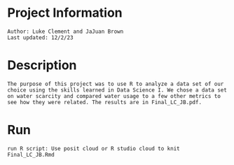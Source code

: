 # Project Information 
    Author: Luke Clement and JaJuan Brown
    Last updated: 12/2/23

# Description
    The purpose of this project was to use R to analyze a data set of our choice using the skills learned in Data Science I. We chose a data set
    on water scarcity and compared water usage to a few other metrics to see how they were related. The results are in Final_LC_JB.pdf.

# Run
    run R script: Use posit cloud or R studio cloud to knit Final_LC_JB.Rmd